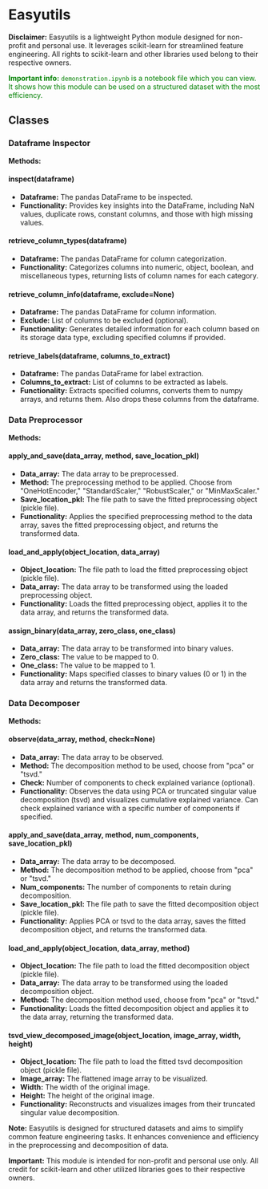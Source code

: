 # Easyutils

**Disclaimer:** Easyutils is a lightweight Python module designed for non-profit and personal use. It leverages scikit-learn for streamlined feature engineering. All rights to scikit-learn and other libraries used belong to their respective owners.

<span style="color:green">**Important info:** `demonstration.ipynb` is a notebook file which you can view. It shows how this module can be used on a structured dataset with the most efficiency.</span>

## Classes

### Dataframe Inspector

**Methods:**

#### inspect(dataframe)

- **Dataframe:** The pandas DataFrame to be inspected.
- **Functionality:** Provides key insights into the DataFrame, including NaN values, duplicate rows, constant columns, and those with high missing values.

#### retrieve_column_types(dataframe)

- **Dataframe:** The pandas DataFrame for column categorization.
- **Functionality:** Categorizes columns into numeric, object, boolean, and miscellaneous types, returning lists of column names for each category.

#### retrieve_column_info(dataframe, exclude=None)

- **Dataframe:** The pandas DataFrame for column information.
- **Exclude:** List of columns to be excluded (optional).
- **Functionality:** Generates detailed information for each column based on its storage data type, excluding specified columns if provided.

#### retrieve_labels(dataframe, columns_to_extract)

- **Dataframe:** The pandas DataFrame for label extraction.
- **Columns_to_extract:** List of columns to be extracted as labels.
- **Functionality:** Extracts specified columns, converts them to numpy arrays, and returns them. Also drops these columns from the dataframe.

### Data Preprocessor

**Methods:**

#### apply_and_save(data_array, method, save_location_pkl)

- **Data_array:** The data array to be preprocessed.
- **Method:** The preprocessing method to be applied. Choose from "OneHotEncoder," "StandardScaler," "RobustScaler," or "MinMaxScaler."
- **Save_location_pkl:** The file path to save the fitted preprocessing object (pickle file).
- **Functionality:** Applies the specified preprocessing method to the data array, saves the fitted preprocessing object, and returns the transformed data.

#### load_and_apply(object_location, data_array)

- **Object_location:** The file path to load the fitted preprocessing object (pickle file).
- **Data_array:** The data array to be transformed using the loaded preprocessing object.
- **Functionality:** Loads the fitted preprocessing object, applies it to the data array, and returns the transformed data.

#### assign_binary(data_array, zero_class, one_class)

- **Data_array:** The data array to be transformed into binary values.
- **Zero_class:** The value to be mapped to 0.
- **One_class:** The value to be mapped to 1.
- **Functionality:** Maps specified classes to binary values (0 or 1) in the data array and returns the transformed data.

### Data Decomposer

**Methods:**

#### observe(data_array, method, check=None)

- **Data_array:** The data array to be observed.
- **Method:** The decomposition method to be used, choose from "pca" or "tsvd."
- **Check:** Number of components to check explained variance (optional).
- **Functionality:** Observes the data using PCA or truncated singular value decomposition (tsvd) and visualizes cumulative explained variance. Can check explained variance with a specific number of components if specified.

#### apply_and_save(data_array, method, num_components, save_location_pkl)

- **Data_array:** The data array to be decomposed.
- **Method:** The decomposition method to be applied, choose from "pca" or "tsvd."
- **Num_components:** The number of components to retain during decomposition.
- **Save_location_pkl:** The file path to save the fitted decomposition object (pickle file).
- **Functionality:** Applies PCA or tsvd to the data array, saves the fitted decomposition object, and returns the transformed data.

#### load_and_apply(object_location, data_array, method)

- **Object_location:** The file path to load the fitted decomposition object (pickle file).
- **Data_array:** The data array to be transformed using the loaded decomposition object.
- **Method:** The decomposition method used, choose from "pca" or "tsvd."
- **Functionality:** Loads the fitted decomposition object and applies it to the data array, returning the transformed data.

#### tsvd_view_decomposed_image(object_location, image_array, width, height)

- **Object_location:** The file path to load the fitted tsvd decomposition object (pickle file).
- **Image_array:** The flattened image array to be visualized.
- **Width:** The width of the original image.
- **Height:** The height of the original image.
- **Functionality:** Reconstructs and visualizes images from their truncated singular value decomposition.

**Note:** Easyutils is designed for structured datasets and aims to simplify common feature engineering tasks. It enhances convenience and efficiency in the preprocessing and decomposition of data.

**Important:** This module is intended for non-profit and personal use only. All credit for scikit-learn and other utilized libraries goes to their respective owners.
